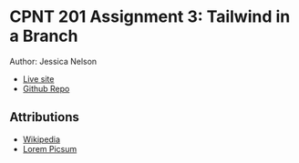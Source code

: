 # CPNT 201 Assignment 3: Tailwind in a Branch
Author: Jessica Nelson

- [Live site](https://jessicamnelsonn.github.io/cpnt201-a3/)
- [Github Repo](https://github.com/jessicamnelsonn/cpnt201-a3.git)


## Attributions
- [Wikipedia](https://en.wikipedia.org/wiki/Travel)
- [Lorem Picsum](https://picsum.photos/)